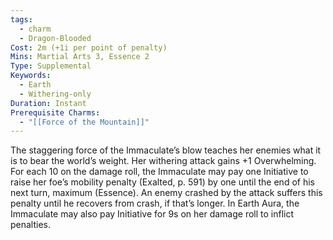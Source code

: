 ```yaml
---
tags:
  - charm
  - Dragon-Blooded
Cost: 2m (+1i per point of penalty)
Mins: Martial Arts 3, Essence 2
Type: Supplemental
Keywords:
  - Earth
  - Withering-only
Duration: Instant
Prerequisite Charms:
  - "[[Force of the Mountain]]"
---
```

The staggering force of the Immaculate’s blow teaches her enemies what it is to bear the world’s weight. Her withering attack gains +1 Overwhelming. For each 10 on the damage roll, the Immaculate may pay one Initiative to raise her foe’s mobility penalty (Exalted, p. 591) by one until the end of his next turn, maximum (Essence). An enemy crashed by the attack suffers this penalty until he recovers from crash, if that’s longer. In Earth Aura, the Immaculate may also pay Initiative for 9s on her damage roll to inflict penalties.